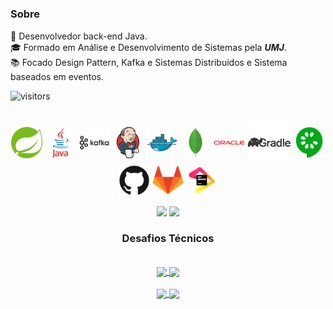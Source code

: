 <div align="left" >

#

### Sobre
 🚀 Desenvolvedor back-end Java.
 <br> 🎓 Formado em Análise e Desenvolvimento de Sistemas pela ***UMJ***.
  <br> 📚 Focado Design Pattern, Kafka e Sistemas Distribuidos e Sistema baseados em eventos.

![visitors](https://visitor-badge.laobi.icu/badge?page_id=peroalcantara9568)
  <div align="center">
 
 <div style="display: inline_block"><br>
  <img align="center" alt="Pedro-Spring" height="50" width="50" src="https://github.com/devicons/devicon/blob/master/icons/spring/spring-original.svg">
  <img align="center" alt="Pedro-Java" height="50" width="50" src="https://github.com/devicons/devicon/blob/master/icons/java/java-original-wordmark.svg">
  <img align="center" alt="Pedro-Kafka" height="50" width="50" src="https://github.com/devicons/devicon/blob/master/icons/apachekafka/apachekafka-original-wordmark.svg">
  
  <img align="center" alt="Pedro-Jenkins" height="50" width="50" src="https://github.com/devicons/devicon/blob/master/icons/jenkins/jenkins-original.svg">
  <img align="center" alt="Pedro-Jenkins" height="50" width="50" src="https://github.com/devicons/devicon/blob/master/icons/docker/docker-original.svg">
  <img align="center" alt="Pedro-Jenkins" height="50" width="50" src="https://github.com/devicons/devicon/blob/master/icons/mongodb/mongodb-original.svg">
  <img align="center" alt="Pedro-Jenkins" height="50" width="50" src="https://github.com/devicons/devicon/blob/master/icons/oracle/oracle-original.svg">
  <img align="center" alt="Pedro-Jenkins" height="70" width="70" src="https://github.com/devicons/devicon/blob/master/icons/gradle/gradle-plain-wordmark.svg">

  <img align="center" alt="Pedro-Jenkins" height="50" width="50" src="https://github.com/devicons/devicon/blob/master/icons/cucumber/cucumber-plain.svg">
  <img align="center" alt="Pedro-Jenkins" height="50" width="50" src="https://github.com/devicons/devicon/blob/master/icons/github/github-original.svg">
  <img align="center" alt="Pedro-Jenkins" height="50" width="50" src="https://github.com/devicons/devicon/blob/master/icons/gitlab/gitlab-original.svg">
  
  <img align="center" alt="Pedro-IDEA" height="50" width="50" src="https://github.com/devicons/devicon/blob/master/icons/jetbrains/jetbrains-original.svg">
  
  
</div>
<br>
<div> 
  <a href = "mailto:pedroalcantara.info@gmail.com"><img src="https://img.shields.io/badge/Gmail-D14836?style=for-the-badge&logo=gmail&logoColor=white" target="_blank"></a>
  <a href="https://www.linkedin.com/in/pedroalcantara82/" target="_blank"><img src="https://img.shields.io/badge/LinkedIn-0077B5?style=for-the-badge&logo=linkedin&logoColor=white" target="_blank"></a> 
</div>
 
 ###  Desafios Técnicos 


<br>

<a  href="https://github.com/pedroalcantara9568/delivery-api">
  <img align="center" src="https://github-readme-stats.vercel.app/api/pin/?username=pedroalcantara9568&repo=delivery-api&show_icons=true&line_height=35&title_color=111&text_color=111&icon_color=111&bg_color=fff"/>
</a>
<a href="https://github.com/pedroalcantara9568/pauta-api">
  <img align="center" src="https://github-readme-stats.vercel.app/api/pin/?username=pedroalcantara9568&repo=pauta-api&theme=compact&show_icons=true&line_height=35&title_color=111&text_color=111&icon_color=111&bg_color=fff"/>
</a>
<br>
 <br>
<a href="https://github.com/pedroalcantara9568/e-commerce-api">
  <img align="center" src="https://github-readme-stats.vercel.app/api/pin/?username=pedroalcantara9568&repo=e-commerce-api&show_icons=true&line_height=35&title_color=111&text_color=111&icon_color=111&bg_color=fff"/>
</a>
<a href="https://github.com/pedroalcantara9568/conta-api">
  <img align="center" src="https://github-readme-stats.vercel.app/api/pin/?username=pedroalcantara9568&repo=conta-api&theme=compact&show_icons=true&line_height=35&title_color=111&text_color=111&icon_color=111&bg_color=fff""/>
</a>
</div>
 
 
 

 

